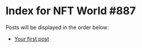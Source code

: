 # Index for NFT World #887
Posts will be displayed in the order below:

- [Your first post](./001-first.md)

